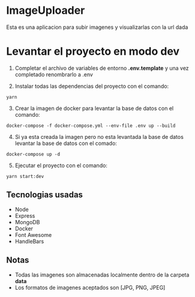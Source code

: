 # ImageUploader
Esta es una aplicacion para subir imagenes y visualizarlas con la url dada

# Levantar el proyecto en modo dev

1. Completar el archivo de variables de entorno __.env.template__ y una vez completado renombrarlo a .env

2. Instalar todas las dependencias del proyecto con el comando: 
```
yarn
```

3. Crear la imagen de docker para levantar la base de datos con el comando:
```
docker-compose -f docker-compose.yml --env-file .env up --build
```
4. Si ya esta creada la imagen pero no esta levantada la base de datos levantar la base de datos con el comado:
```
docker-compose up -d
```

5. Ejecutar el proyecto con el comando:
```
yarn start:dev
```

## Tecnologias usadas
* Node
* Express
* MongoDB
* Docker
* Font Awesome
* HandleBars

## Notas
* Todas las imagenes son almacenadas localmente dentro de la carpeta __data__
* Los formatos de imagenes aceptados son [JPG, PNG, JPEG]